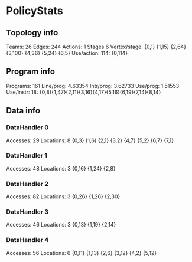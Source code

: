 # PolicyStats
## Topology info
Teams:		26
Edges:		244
Actions:	1
Stages		6
Vertex/stage:	{0,1} {1,15} {2,64} {3,100} {4,36} {5,24} {6,5} 
Use/action:	114: {0,114} 

## Program info
Programs:	161
Line/prog:	4.63354
Intr/prog:	3.62733
Use/prog:	1.51553
Use/instr:	18: {0,8}{1,47}{2,11}{3,16}{4,17}{5,16}{6,19}{7,14}{8,14}

## Data info

### DataHandler 0
Accesses:	29
Locations:	8
{0,3} {1,6} {2,1} {3,2} {4,7} {5,2} {6,7} {7,1} 

### DataHandler 1
Accesses:	48
Locations:	3
{0,16} {1,24} {2,8} 

### DataHandler 2
Accesses:	82
Locations:	3
{0,26} {1,26} {2,30} 

### DataHandler 3
Accesses:	46
Locations:	3
{0,13} {1,19} {2,14} 

### DataHandler 4
Accesses:	56
Locations:	6
{0,11} {1,13} {2,6} {3,12} {4,2} {5,12} 